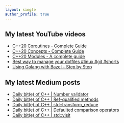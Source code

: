 ```yaml
---
layout: single
author_profile: true
---
```


## My latest YouTube videos

<ul>
<!--START_SECTION:youtube-->
<li><a href="https://www.youtube.com/watch?v=w-dmOHhBX9o">C++20 Coroutines - Complete Guide</a></li>
<li><a href="https://www.youtube.com/watch?v=1So7onMFxJM">C++20 Concepts  - Complete Guide</a></li>
<li><a href="https://www.youtube.com/watch?v=WRCwciJ5MTE">C++20 Modules - A complete guide</a></li>
<li><a href="https://www.youtube.com/watch?v=LHrB4TcU1JM">Best way to manage your dotfiles #linux #git #shorts</a></li>
<li><a href="https://www.youtube.com/watch?v=mXLrk0ipwz4">Using Golang with Bazel - Step by Step</a></li>
<!--END_SECTION:youtube-->
</ul>

## My latest Medium posts

<ul>
<!--START_SECTION:medium-->
<li><a href="https://medium.com/@simontoth/daily-bit-e-of-c-number-validator-77638c667347?source=rss-1e1de1006a93------2">Daily bit(e) of C++ | Number validator</a></li>
<li><a href="https://medium.com/@simontoth/daily-bit-e-of-c-ref-qualified-methods-bc2c3cdbe52?source=rss-1e1de1006a93------2">Daily bit(e) of C++ | Ref-qualified methods</a></li>
<li><a href="https://medium.com/@simontoth/daily-bit-e-of-c-std-transform-reduce-ae7a3772e848?source=rss-1e1de1006a93------2">Daily bit(e) of C++ | std::transform_reduce</a></li>
<li><a href="https://medium.com/@simontoth/daily-bit-e-of-c-defaulted-comparison-operators-780af7547f42?source=rss-1e1de1006a93------2">Daily bit(e) of C++ | Defaulted comparison operators</a></li>
<li><a href="https://medium.com/@simontoth/daily-bit-e-of-c-std-visit-8c995fbfb6c1?source=rss-1e1de1006a93------2">Daily bit(e) of C++ | std::visit</a></li>
<!--END_SECTION:medium-->
</ul>